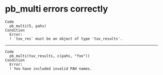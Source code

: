 # pb_multi errors correctly

    Code
      pb_multi(5, pahs)
    Condition
      Error:
      ! `tuv_res` must be an object of type 'tuv_results'.

---

    Code
      pb_multi(tuv_results, c(pahs, "foo"))
    Condition
      Error:
      ! You have included invalid PAH names.

